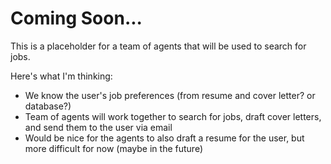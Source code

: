 # Coming Soon...

This is a placeholder for a team of agents that will be used to search for jobs.

Here's what I'm thinking:

- We know the user's job preferences (from resume and cover letter? or database?)
- Team of agents will work together to search for jobs, draft cover letters, and send them to the user via email
- Would be nice for the agents to also draft a resume for the user, but more difficult for now (maybe in the future)